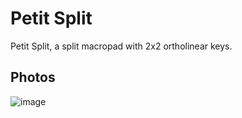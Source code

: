 # Petit Split

Petit Split, a split macropad with 2x2 ortholinear keys.

## Photos
![image](https://user-images.githubusercontent.com/736191/48525051-fae03880-e8c5-11e8-8d8d-305140bd3608.png)
